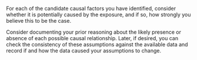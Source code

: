 For each of the candidate causal factors you have identified, consider whether it is potentially caused by the exposure, and if so, how strongly you believe this to be the case.

Consider documenting your prior reasoning about the likely presence or absence of each possible causal relationship. Later, if desired, you can check the consistency of these assumptions against the available data and record if and how the data caused your assumptions to change.
